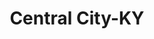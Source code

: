---
title: Central City-KY
slug: central-city-ky
f_state:
- cms/state/kentucky.md
f_locations:
- cms/payday-loan/caseys-inc-6111.md
- cms/payday-loan/cash-express-7396.md
- cms/payday-loan/express-check-advance-17084.md
- cms/payday-loan/kentucky-check-cashing-19998.md
- cms/payday-loan/money-now-21637.md
- cms/payday-loan/money-now-21640.md
updated-on: '2024-05-30T13:41:28.615Z'
created-on: '2024-05-30T13:41:28.615Z'
published-on: '2024-05-30T13:54:32.469Z'
f_city: Central City
layout: '[city].html'
tags: city
---